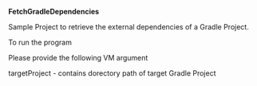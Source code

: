 <b>FetchGradleDependencies</b>

Sample Project to retrieve the external dependencies of a Gradle Project.

To run the program

Please provide the following VM argument

targetProject - contains dorectory path of target Gradle Project
